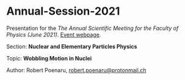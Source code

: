 # Annual-Session-2021

Presentation for the *The Annual Scientific Meeting for the Faculty of Physics (June 2021)*. [Event webpage](http://fizica.unibuc.ro/SSFFB/Section.php?SectID=202).

Section: **Nuclear and Elementary Particles Physics**

Topic: **Wobbling Motion in Nuclei**

Author: Robert Poenaru, <robert.poenaru@protonmail.ch>
